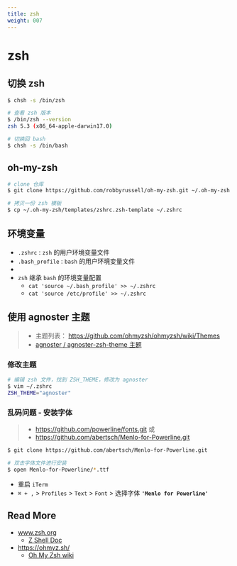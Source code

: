```yaml
---
title: zsh
weight: 007
---
```


# zsh

## 切换 zsh

```bash
$ chsh -s /bin/zsh

# 查看 zsh 版本
$ /bin/zsh --version
zsh 5.3 (x86_64-apple-darwin17.0)

# 切换回 bash
$ chsh -s /bin/bash
```



## oh-my-zsh

```bash
# clone 仓库
$ git clone https://github.com/robbyrussell/oh-my-zsh.git ~/.oh-my-zsh

# 拷贝一份 zsh 模板
$ cp ~/.oh-my-zsh/templates/zshrc.zsh-template ~/.zshrc
```



## 环境变量

- `.zshrc` : `zsh` 的用户环境变量文件
- `.bash_profile` : `bash` 的用户环境变量文件
- 
- `zsh` 继承  `bash` 的环境变量配置
  -  `cat 'source ~/.bash_profile' >> ~/.zshrc ` 
  -  `cat 'source /etc/profile' >> ~/.zshrc ` 





## 使用 agnoster 主题

> - 主题列表： https://github.com/ohmyzsh/ohmyzsh/wiki/Themes
> - [agnoster / agnoster-zsh-theme 主题](https://github.com/agnoster/agnoster-zsh-theme)

### 修改主题

```bash
# 编辑 zsh 文件，找到 ZSH_THEME，修改为 agnoster
$ vim ~/.zshrc
ZSH_THEME="agnoster"
```

### 乱码问题 - 安装字体

> - https://github.com/powerline/fonts.git 或
> - https://github.com/abertsch/Menlo-for-Powerline.git

```bash
$ git clone https://github.com/abertsch/Menlo-for-Powerline.git

# 双击字体文件进行安装
$ open Menlo-for-Powerline/*.ttf
```

- 重启 `iTerm`
- `⌘ + ,` > `Profiles` > `Text` > `Font` >  选择字体 **`'Menlo for Powerline'`**





## Read More

- www.zsh.org
  - [Z  Shell Doc](http://zsh.sourceforge.net/Doc/Release/zsh_toc.html)
- https://ohmyz.sh/
  - [Oh My Zsh wiki](https://github.com/ohmyzsh/ohmyzsh/wiki)

